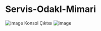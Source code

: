 # Servis-Odakl-Mimari
![image](https://user-images.githubusercontent.com/29103642/163241194-633b2bcd-dea9-4f17-bbbe-08a34c107a13.png)
Konsol Çıktısı
![image](https://user-images.githubusercontent.com/29103642/163241233-03ea04a4-cb83-4307-aa54-6c3773c299a0.png)
